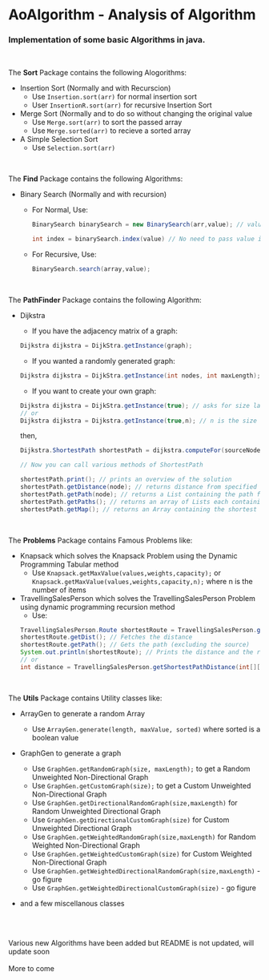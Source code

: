 # AoAlgorithm - Analysis of Algorithm 

### Implementation of some basic Algorithms in java.
<br />

The **Sort** Package contains the following Alogorithms:

* Insertion Sort (Normally and with Recurscion)
  * Use `Insertion.sort(arr)` for normal insertion sort
  * User `InsertionR.sort(arr)` for recursive Insertion Sort
* Merge Sort (Normally and to do so without changing the original value
  * Use `Merge.sort(arr)` to sort the passed array
  * Use `Merge.sorted(arr)` to recieve a sorted array
* A Simple Selection Sort
  * Use `Selection.sort(arr)`
<br />

The **Find** Package contains the following Algorithms:

* Binary Search (Normally and with recursion)
  * For Normal, Use:

    ```java
    BinarySearch binarySearch = new BinarySearch(arr,value); // value is optional and can be passed during function call

    int index = binarySearch.index(value) // No need to pass value if already set, if not set and and not passed, default is 0
    ```
  * For Recursive, Use:

    ```java
    BinarySearch.search(array,value);
    ```
<br/>

The **PathFinder** Package contains the following Algorithm:
* Dijkstra
  * If you have the adjacency matrix of a graph:
  ```java
  Dijkstra dijkstra = DijkStra.getInstance(graph);
  ```
  * If you wanted a randomly generated graph:
  ```java
  Dijkstra dijkstra = DijkStra.getInstance(int nodes, int maxLength); // arguements are optional, will be replaced by default values if not passed
  ```
  * If you want to create your own graph:
  ```java
  Dijkstra dijkstra = DijkStra.getInstance(true); // asks for size later
  // or
  Dijkstra dijkstra = Dijkstra.getInstance(true,n); // n is the size
  ```
    then,

  ```java
  Dijkstra.ShortestPath shortestPath = dijkstra.computeFor(sourceNode); // ShortestPath is an inner class

  // Now you can call various methods of ShortestPath

  shortestPath.print(); // prints an overview of the solution
  shortestPath.getDistance(node); // returns distance from specified node to source node
  shortestPath.getPath(node); // returns a List containing the path from the source to the specified node (excluding the node)
  shortestPath.getPaths(); // returns an array of Lists each containing the path from source to the index's node
  shortestPath.getMap(); // returns an Array containing the shortest distances of each node from the source
  ```
<br/>

The **Problems** Package contains Famous Problems like:
* Knapsack which solves the Knapsack Problem using the Dynamic Programming Tabular method
  * Use `Knapsack.getMaxValue(values,weights,capacity);` or `Knapsack.getMaxValue(values,weights,capacity,n);` where n is the number of items
* TravellingSalesPerson which solves the TravellingSalesPerson Problem using dynamic programming recursion method
  * Use:
  ```java
  TravellingSalesPerson.Route shortestRoute = TravellingSalesPerson.getShortestRoute(int[][] graph); // To get distance and path
  shortestRoute.getDist(); // Fetches the distance
  shortestRoute.getPath(); // Gets the path (excluding the source)
  System.out.println(shortestRoute); // Prints the distance and the route
  // or
  int distance = TravellingSalesPerson.getShortestPathDistance(int[][] graph); // returns the distance
  ```

<br/>

The **Utils** Package contains Utility classes like:
* ArrayGen to generate a random Array
  * Use `ArrayGen.generate(length, maxValue, sorted)` where sorted is a boolean value

* GraphGen to generate a graph
  * Use `GraphGen.getRandomGraph(size, maxLength);` to get a Random Unweighted Non-Directional Graph
  * Use `GraphGen.getCustomGraph(size);` to get a Custom Unweighted Non-Directional Graph
  * Use `GraphGen.getDirectionalRandomGraph(size,maxLength)` for Random Unweighted Directional Graph
  * Use `GraphGen.getDirectionalCustomGraph(size)` for Custom Unweighted Directional Graph
  * Use `GraphGen.getWeightedRandomGraph(size,maxLength)` for Random Weighted Non-Directional Graph
  * Use `GraphGen.getWeightedCustomGraph(size)` for Custom Weighted Non-Directional Graph
  * Use `GraphGen.getWeightedDirectionalRandomGraph(size,maxLength)` - go figure
  * Use `GraphGen.getWeightedDirectionalCustomGraph(size)` - go figure

* and a few miscellanous classes
<br />
<br />

Various new Algorithms have been added but README is not updated, will update soon
<br />
<br />
More to come
